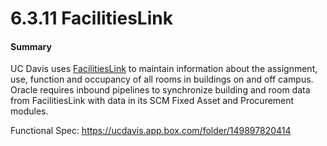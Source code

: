 # 6.3.11 FacilitiesLink


#### Summary

UC Davis uses [FacilitiesLink](https://facilitieslink.ucdavis.edu) to maintain information about the assignment, use, function and occupancy of all rooms in buildings on and off campus. Oracle requires inbound pipelines to synchronize building and room data from FacilitiesLink with data in its SCM Fixed Asset and Procurement modules.

Functional Spec: https://ucdavis.app.box.com/folder/149897820414
